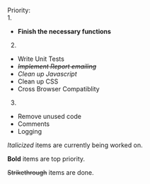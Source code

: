 Priority:  
1.
 * **Finish the necessary functions**

2.
 * Write Unit Tests
 * ~~*Implement Report emailing*~~
 * *Clean up Javascript*
 * Clean up CSS
 * Cross Browser Compatiblity

3.
 * Remove unused code
 * Comments
 * Logging

*Italicized* items are currently being worked on.

**Bold** items are top priority.

~~Strikethrough~~ items are done.